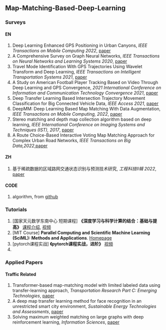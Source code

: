## Map-Matching-Based-Deep-Learning

### Surveys
#### EN
1. Deep Learning Enhanced GPS Positioning in Urban Canyons, *IEEE Transactions on Mobile Computing 2022*, [paper](https://ieeexplore.ieee.org/document/9896986)
2. A Comprehensive Survey on Graph Neural Networks, *IEEE Transactions on Neural Networks and Learning Systems 2020*, [paper](https://ieeexplore.ieee.org/abstract/document/9046288)
3. Travel Mode Identification With GPS Trajectories Using Wavelet Transform and Deep Learning, *IEEE Transactions on Intelligent Transportation Systems 2021*, [paper](https://ieeexplore.ieee.org/document/8947978)
4. A Study on American Football Player Tracking Based on Video Through Deep Learning and GPS Convergence, *2021 International Conference on Information and Communication Technology Convergence  2021*, [paper](https://ieeexplore.ieee.org/document/9621106)
5. Deep Transfer Learning Based Intersection Trajectory Movement Classification for Big Connected Vehicle Data, *IEEE Access  2021*, [paper](https://ieeexplore.ieee.org/document/9568928)
6. DeepMM: Deep Learning Based Map Matching With Data Augmentation, *IEEE Transactions on Mobile Computing, 2022*, [paper](https://ieeexplore.ieee.org/document/9288879)
7. Stereo matching and depth map collection algorithm based on deep learning, *IEEE International Conference on Imaging Systems and Techniques (IST), 2017*, [paper](https://ieeexplore.ieee.org/document/8261504)
8. A Route Choice-Based Interactive Voting Map Matching Approach for Complex Urban Road Networks, *IEEE Transactions on Big Data,2022*,[paper](https://www.computer.org/csdl/journal/bd/2022/05/09347692/1qWHcWcel8I)

#### ZH
1. 基于稀疏数据的区域路网交通状态识别与预测技术研究, *工程科技Ⅱ辑 2022*, [paper](https://kns.cnki.net/KCMS/detail/detail.aspx?dbname=CDFDLAST2022&filename=1021868718.nh)


#### CODE
1. algorithm, from [github](https://github.com/cyang-kth/fmm)


### Tutorials
1. [国家天元数学东南中心 短期课程] **《深度学习与科学计算的结合：基础与提高》** [课程介绍](http://tianyuan.xmu.edu.cn/cn/MiniCourses/637.html), [视频](https://www.bilibili.com/video/BV1B3411j7of/)
2. [MIT Course] **Parallel Computing and Scientific Machine Learning (SciML): Methods and Applications**. [Homepage](https://book.sciml.ai/)
3. [pytorch课程实战] **《pytorch课程实战，进阶》** [视频](https://www.bilibili.com/video/BV1id4y1i7C7/)
4. 


### Applied Papers

#### Traffic Related
1. Transformer-based map-matching model with limited labeled data using transfer-learning approach, *Transportation Research Part C: Emerging Technologies*, [paper](https://doi.org/10.1016/j.trc.2022.103668)
2. A deep map transfer learning method for face recognition in an unrestricted smart city environment, *Sustainable Energy Technologies and Assessments*, [paper](https://doi.org/10.1016/j.seta.2022.102207)
3. Solving maximum weighted matching on large graphs with deep reinforcement learning, *Information Sciences*, [paper](https://doi.org/10.1016/j.ins.2022.10.021)
